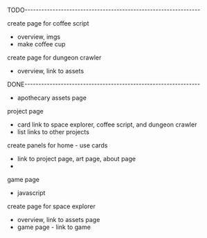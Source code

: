TODO---------------------------------------------------------------

create page for coffee script
- overview, imgs 
- make coffee cup
  
create page for dungeon crawler
- overview, link to assets

DONE---------------------------------------------------------------
- apothecary assets page

project page 
- card link to space explorer, coffee script, and dungeon crawler
- list links to other projects

create panels for home - use cards
- link to project page, art page, about page
- 
game page
- javascript

create page for space explorer
- overview, link to assets page
- game page - link to game
  

